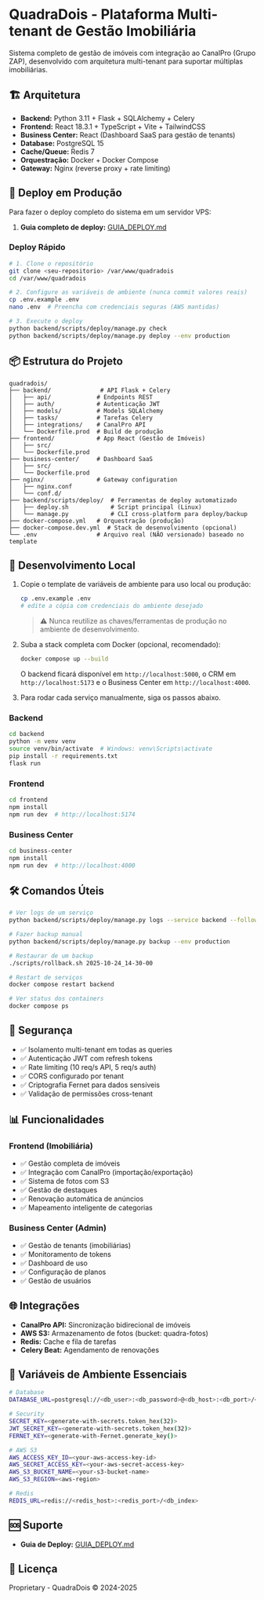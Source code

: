 # QuadraDois - Plataforma Multi-tenant de Gestão Imobiliária

Sistema completo de gestão de imóveis com integração ao CanalPro (Grupo ZAP), desenvolvido com arquitetura multi-tenant para suportar múltiplas imobiliárias.

## 🏗️ Arquitetura

- **Backend:** Python 3.11 + Flask + SQLAlchemy + Celery
- **Frontend:** React 18.3.1 + TypeScript + Vite + TailwindCSS
- **Business Center:** React (Dashboard SaaS para gestão de tenants)
- **Database:** PostgreSQL 15
- **Cache/Queue:** Redis 7
- **Orquestração:** Docker + Docker Compose
- **Gateway:** Nginx (reverse proxy + rate limiting)

## 🚀 Deploy em Produção

Para fazer o deploy completo do sistema em um servidor VPS:

1. **Guia completo de deploy:** [GUIA_DEPLOY.md](./GUIA_DEPLOY.md)

### Deploy Rápido

```bash
# 1. Clone o repositório
git clone <seu-repositorio> /var/www/quadradois
cd /var/www/quadradois

# 2. Configure as variáveis de ambiente (nunca commit valores reais)
cp .env.example .env
nano .env  # Preencha com credenciais seguras (AWS mantidas)

# 3. Execute o deploy
python backend/scripts/deploy/manage.py check
python backend/scripts/deploy/manage.py deploy --env production
```

## 📦 Estrutura do Projeto

```text
quadradois/
├── backend/              # API Flask + Celery
│   ├── api/             # Endpoints REST
│   ├── auth/            # Autenticação JWT
│   ├── models/          # Models SQLAlchemy
│   ├── tasks/           # Tarefas Celery
│   ├── integrations/    # CanalPro API
│   └── Dockerfile.prod  # Build de produção
├── frontend/            # App React (Gestão de Imóveis)
│   ├── src/
│   └── Dockerfile.prod
├── business-center/     # Dashboard SaaS
│   ├── src/
│   └── Dockerfile.prod
├── nginx/               # Gateway configuration
│   ├── nginx.conf
│   └── conf.d/
├── backend/scripts/deploy/  # Ferramentas de deploy automatizado
│   ├── deploy.sh            # Script principal (Linux)
│   └── manage.py            # CLI cross-platform para deploy/backup
├── docker-compose.yml   # Orquestração (produção)
├── docker-compose.dev.yml  # Stack de desenvolvimento (opcional)
└── .env                 # Arquivo real (NÃO versionado) baseado no template
```

## 🔧 Desenvolvimento Local

1. Copie o template de variáveis de ambiente para uso local ou produção:

   ```bash
   cp .env.example .env
   # edite a cópia com credenciais do ambiente desejado
   ```

   > ⚠️ Nunca reutilize as chaves/ferramentas de produção no ambiente de desenvolvimento.

2. Suba a stack completa com Docker (opcional, recomendado):

   ```bash
   docker compose up --build
   ```

   O backend ficará disponível em `http://localhost:5000`, o CRM em `http://localhost:5173` e o Business Center em `http://localhost:4000`.

3. Para rodar cada serviço manualmente, siga os passos abaixo.

### Backend

```bash
cd backend
python -m venv venv
source venv/bin/activate  # Windows: venv\Scripts\activate
pip install -r requirements.txt
flask run
```

### Frontend

```bash
cd frontend
npm install
npm run dev  # http://localhost:5174
```

### Business Center

```bash
cd business-center
npm install
npm run dev  # http://localhost:4000
```

## 🛠️ Comandos Úteis

```bash
# Ver logs de um serviço
python backend/scripts/deploy/manage.py logs --service backend --follow

# Fazer backup manual
python backend/scripts/deploy/manage.py backup --env production

# Restaurar de um backup
./scripts/rollback.sh 2025-10-24_14-30-00

# Restart de serviços
docker compose restart backend

# Ver status dos containers
docker compose ps
```

## 🔐 Segurança

- ✅ Isolamento multi-tenant em todas as queries
- ✅ Autenticação JWT com refresh tokens
- ✅ Rate limiting (10 req/s API, 5 req/s auth)
- ✅ CORS configurado por tenant
- ✅ Criptografia Fernet para dados sensíveis
- ✅ Validação de permissões cross-tenant

## 📊 Funcionalidades

### Frontend (Imobiliária)

- ✅ Gestão completa de imóveis
- ✅ Integração com CanalPro (importação/exportação)
- ✅ Sistema de fotos com S3
- ✅ Gestão de destaques
- ✅ Renovação automática de anúncios
- ✅ Mapeamento inteligente de categorias

### Business Center (Admin)

- ✅ Gestão de tenants (imobiliárias)
- ✅ Monitoramento de tokens
- ✅ Dashboard de uso
- ✅ Configuração de planos
- ✅ Gestão de usuários

## 🌐 Integrações

- **CanalPro API:** Sincronização bidirecional de imóveis
- **AWS S3:** Armazenamento de fotos (bucket: quadra-fotos)
- **Redis:** Cache e fila de tarefas
- **Celery Beat:** Agendamento de renovações

## 📝 Variáveis de Ambiente Essenciais

```bash
# Database
DATABASE_URL=postgresql://<db_user>:<db_password>@<db_host>:<db_port>/<db_name>

# Security
SECRET_KEY=<generate-with-secrets.token_hex(32)>
JWT_SECRET_KEY=<generate-with-secrets.token_hex(32)>
FERNET_KEY=<generate-with-Fernet.generate_key()>

# AWS S3
AWS_ACCESS_KEY_ID=<your-aws-access-key-id>
AWS_SECRET_ACCESS_KEY=<your-aws-secret-access-key>
AWS_S3_BUCKET_NAME=<your-s3-bucket-name>
AWS_S3_REGION=<aws-region>

# Redis
REDIS_URL=redis://<redis_host>:<redis_port>/<db_index>
```

## 🆘 Suporte

- **Guia de Deploy:** [GUIA_DEPLOY.md](./GUIA_DEPLOY.md)

## 📄 Licença

Proprietary - QuadraDois © 2024-2025
